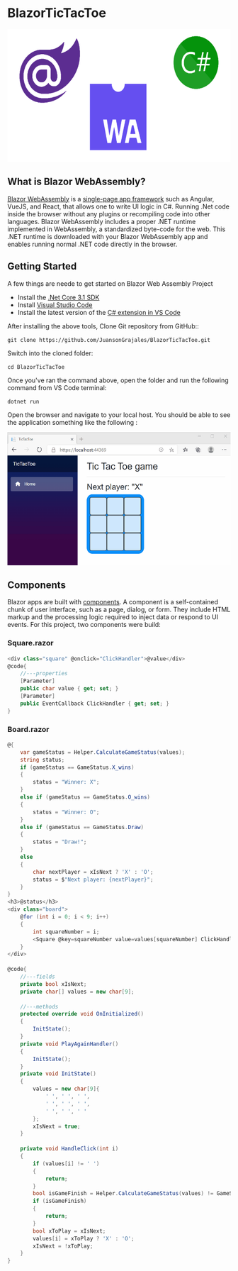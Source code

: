 # BlazorTicTacToe
<img src="Assets/BlazorWebAssemblyC.png" height=300>

## What is Blazor WebAssembly?
[Blazor WebAssembly](https://docs.microsoft.com/en-us/aspnet/core/blazor/?view=aspnetcore-3.1#:~:text=Blazor%20WebAssembly%20is%20a%20single-page%20app%20%28SPA%29%20framework,in%20all%20modern%20web%20browsers%2C%20including%20mobile%20browsers.) is a [single-page app framework](https://docs.microsoft.com/en-us/dotnet/architecture/modern-web-apps-azure/choose-between-traditional-web-and-single-page-apps) such as Angular, VueJS, and React, that allows one to write UI logic in C#. Running .Net code inside the browser without any plugins or recompiling code into other languages. Blazor WebAssembly includes a proper .NET runtime implemented in WebAssembly, a standardized byte-code for the web. This .NET runtime is downloaded with your Blazor WebAssembly app and enables running normal .NET code directly in the browser.

## Getting Started
A few things are neede to get started on Blazor Web Assembly Project
* Install the [.Net Core 3.1 SDK](https://dotnet.microsoft.com/download/dotnet-core/3.1)
* Install [Visual Studio Code](https://code.visualstudio.com/)
* Install the latest version of the [C# extension in VS Code](https://marketplace.visualstudio.com/items?itemName=ms-dotnettools.csharp)

After installing the above tools, Clone Git repository from GitHub::
```
git clone https://github.com/JuansonGrajales/BlazorTicTacToe.git
```
Switch into the cloned folder:
```
cd BlazorTicTacToe
```
Once you've ran the command above, open the folder and run the following command from VS Code terminal:
```
dotnet run
```
Open the browser and navigate to your local host. You should be able to see the application something like the following :

<img src="Assets/BlazorTicTacToe.gif" height=300>

## Components
Blazor apps are built with [components](https://docs.microsoft.com/en-us/aspnet/core/blazor/components/?view=aspnetcore-3.1#:~:text=Blazor%20apps%20are%20built%20using%20components.%20A%20component,to%20UI%20events.%20Components%20are%20flexible%20and%20lightweight.). A component is a self-contained chunk of user interface, such as a page, dialog, or form. They include HTML markup and the processing logic required to inject data or respond to UI events. For this project, two components were build:

### Square.razor

```C#
<div class="square" @onclick="ClickHandler">@value</div>
@code{
    //---properties
    [Parameter]
    public char value { get; set; }
    [Parameter]
    public EventCallback ClickHandler { get; set; }
}
```

### Board.razor

```C#
@{
    var gameStatus = Helper.CalculateGameStatus(values);
    string status;
    if (gameStatus == GameStatus.X_wins)
    {
        status = "Winner: X";
    }
    else if (gameStatus == GameStatus.O_wins)
    {
        status = "Winner: O";
    }
    else if (gameStatus == GameStatus.Draw)
    {
        status = "Draw!";
    }
    else
    {
        char nextPlayer = xIsNext ? 'X' : 'O';
        status = $"Next player: {nextPlayer}";
    }
}
<h3>@status</h3>
<div class="board">
    @for (int i = 0; i < 9; i++)
    {
        int squareNumber = i;
        <Square @key=squareNumber value=values[squareNumber] ClickHandler="@(() => HandleClick(squareNumber))" />
    }
</div>

@code{
    //---fields
    private bool xIsNext;
    private char[] values = new char[9];

    //---methods
    protected override void OnInitialized()
    {
        InitState();
    }
    private void PlayAgainHandler()
    {
        InitState();
    }
    private void InitState()
    {
        values = new char[9]{
            ' ', ' ', ' ',
            ' ', ' ', ' ',
            ' ', ' ', ' '
        };
        xIsNext = true;
    }

    private void HandleClick(int i)
    {
        if (values[i] != ' ')
        {
            return;
        }
        bool isGameFinish = Helper.CalculateGameStatus(values) != GameStatus.NotYetFinished;
        if (isGameFinish)
        {
            return;
        }
        bool xToPlay = xIsNext;
        values[i] = xToPlay ? 'X' : 'O';
        xIsNext = !xToPlay;
    }
}
```

